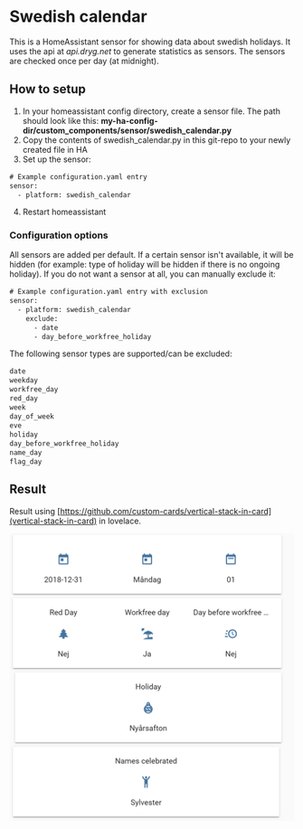 # Swedish calendar
This is a HomeAssistant sensor for showing data about swedish holidays. It uses the api at *api.dryg.net* to generate statistics as sensors. The sensors are checked once per day (at midnight).

## How to setup

1. In your homeassistant config directory, create a sensor file. The path should look like this: **my-ha-config-dir/custom_components/sensor/swedish_calendar.py**
2. Copy the contents of swedish_calendar.py in this git-repo to your newly created file in HA
3. Set up the sensor:
~~~~
# Example configuration.yaml entry
sensor:
  - platform: swedish_calendar
~~~~
4. Restart homeassistant

### Configuration options
All sensors are added per default. If a certain sensor isn't available, it will be hidden (for example: type of holiday will be hidden if there is no ongoing holiday). If you do not want a sensor at all, you can manually exclude it:
~~~~
# Example configuration.yaml entry with exclusion
sensor:
  - platform: swedish_calendar
    exclude:
      - date
      - day_before_workfree_holiday
~~~~

The following sensor types are supported/can be excluded:
~~~~
date
weekday
workfree_day
red_day
week
day_of_week
eve
holiday
day_before_workfree_holiday
name_day
flag_day
~~~~

## Result
Result using [https://github.com/custom-cards/vertical-stack-in-card](vertical-stack-in-card) in lovelace.
<p>
  <img src="https://raw.githubusercontent.com/Miicroo/homeassistant-custom-components/master/swedish_calendar/holiday.png" alt="Swedich calendar during holiday"/>
</p>
